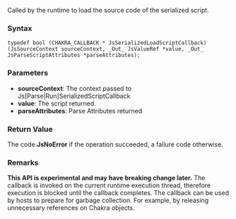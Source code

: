 Called by the runtime to load the source code of the serialized script.
### Syntax 
```
typedef bool (CHAKRA_CALLBACK * JsSerializedLoadScriptCallback) (JsSourceContext sourceContext, _Out_ JsValueRef *value, _Out_ JsParseScriptAttributes *parseAttributes);
```
### Parameters 
* __sourceContext__: The context passed to Js[Parse|Run]SerializedScriptCallback
* __value__:  The script returned.
* __parseAttributes__: Parse Attributes returned

### Return Value 
The code **JsNoError** if the operation succeeded, a failure code otherwise.

### Remarks 
**This API is experimental and may have breaking change later.** The callback is invoked on the current runtime execution thread, therefore execution is
blocked until the callback completes.
The callback can be used by hosts to prepare for garbage collection. For example, by
releasing unnecessary references on Chakra objects.